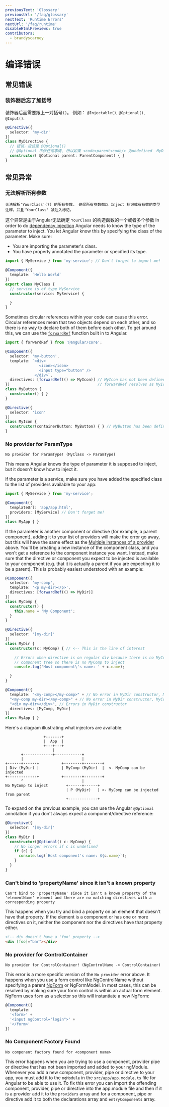 ```yaml
---
previousText: 'Glossary'
previousUrl: '/faq/glossary'
nextText: 'Runtime Errors'
nextUrl: '/faq/runtime'
disableHtmlPreviews: true
contributors:
  - brandyscarney
---
```


# 编译错误

## 常见错误

### 装饰器后忘了加括号

装饰器后面需要跟上一对括号`()`。 例如： `@Injectable()`, `@Optional()`, `@Input()`.

```typescript
@Directive({
  selector: 'my-dir'
})
class MyDirective {
  // 错误，应该是 @Optional()
  // @Optional 不做任何事情, 所以如果 <code>parent<code/> 为undefined  MyDirective 就会报错
  constructor( @Optional parent: ParentComponent) { }
}
```

## 常见异常

### 无法解析所有参数

```shell
无法解析'YourClass'(?) 的所有参数。 确保所有参数都以 Inject 标记或有有效的类型注释，并且'YourClass' 被注入标记。
```

这个异常是由于Angular无法确定 `YourClass` 的构造函数的一个或者多个参数 In order to do [dependency injection](https://angular.io/ts/latest/guide/dependency-injection.html) Angular needs to know the type of the parameter to inject. You let Angular know this by specifying the class of the parameter. Make sure:

- You are importing the parameter's class.
- You have properly annotated the parameter or specified its type.

```typescript
import { MyService } from 'my-service'; // Don't forget to import me!

@Component({
  template: `Hello World`
})
export class MyClass {
  // service is of type MyService
  constructor(service: MyService) {

  }
}
```

Sometimes circular references within your code can cause this error. Circular references mean that two objects depend on each other, and so there is no way to declare both of them before each other. To get around this, we can use the [`forwardRef`](https://angular.io/ts/latest/api/core/index/forwardRef-function.html) function built in to Angular.

```ts
import { forwardRef } from '@angular/core';

@Component({
  selector: 'my-button',
  template: `<div>
               <icon></icon>
               <input type="button" />
             </div>`,
  directives: [forwardRef(() => MyIcon)] // MyIcon has not been defined yet
})                                       // forwardRef resolves as MyIcon when MyIcon is needed
class MyButton {
  constructor() { }
}

@Directive({
  selector: 'icon'
})
class MyIcon {
  constructor(containerButton: MyButton) { } // MyButton has been defined
}
```

### No provider for ParamType

```shell
No provider for ParamType! (MyClass -> ParamType)
```

This means Angular knows the type of parameter it is supposed to inject, but it doesn't know how to inject it.

If the parameter is a service, make sure you have added the specified class to the list of providers available to your app:

```typescript
import { MyService } from 'my-service';

@Component({
  templateUrl: 'app/app.html',
  providers: [MyService] // Don't forget me!
})
class MyApp { }
```

If the parameter is another component or directive (for example, a parent component), adding it to your list of providers will make the error go away, but this will have the same effect as the [Multiple instances of a provider](#multiple_instances) above. You'll be creating a new instance of the component class, and you won't get a reference to the component instance you want. Instead, make sure that the directive or component you expect to be injected is available to your component (e.g. that it is actually a parent if you are expecting it to be a parent). This is probably easiest understood with an example:

```typescript
@Component({
  selector: 'my-comp',
  template: '<p my-dir></p>',
  directives: [forwardRef(() => MyDir)]
})
class MyComp {
  constructor() {
    this.name = 'My Component';
  }
}

@Directive({
  selector: '[my-dir]'
})
class MyDir {
  constructor(c: MyComp) { // <-- This is the line of interest

    // Errors when directive is on regular div because there is no MyComp in the
    // component tree so there is no MyComp to inject
    console.log('Host component\'s name: ' + c.name);

  }
}

@Component({
  template: "<my-comp></my-comp>" + // No error in MyDir constructor, MyComp is parent of MyDir
  "<my-comp my-dir></my-comp>" + // No error in MyDir constructor, MyComp is host of MyDir
  "<div my-dir></div>", // Errors in MyDir constructor
  directives: [MyComp, MyDir]
})
class MyApp { }
```

Here's a diagram illustrating what injectors are available:

                     +-------+
                     |  App  |
                     +---+---+
                         |
           +-------------+------------+
           |                          |
    +------+------+          +--------+--------+
    | Div (MyDir) |          | MyComp (MyDir)  |  <- MyComp can be injected
    +-------------+          +--------+--------+
           ^                          |
    No MyComp to inject        +------+------+
                               | P (MyDir)   | <- MyComp can be injected from parent
                               +-------------+


To expand on the previous example, you can use the Angular `@Optional` annotation if you don't always expect a component/directive reference:

```typescript
@Directive({
  selector: '[my-dir]'
})
class MyDir {
  constructor(@Optional() c: MyComp) {
    // No longer errors if c is undefined
    if (c) {
      console.log(`Host component's name: ${c.name}`);
    }
  }
}
```

### Can't bind to 'propertyName' since it isn't a known property

```shell
Can't bind to 'propertyName' since it isn't a known property of the 'elementName' element and there are no matching directives with a corresponding property
```

This happens when you try and bind a property on an element that doesn't have that property. If the element is a component or has one or more directives on it, neither the component nor the directives have that property either.

```html
<!-- div doesn't have a 'foo' property -->
<div [foo]="bar"></div>
```

### No provider for ControlContainer

```shell
No provider for ControlContainer! (NgControlName -> ControlContainer)
```

This error is a more specific version of the `No provider` error above. It happens when you use a form control like NgControlName without specifying a parent [NgForm](https://angular.io/ts/latest/api/forms/index/NgForm-directive.html) or NgFormModel. In most cases, this can be resolved by making sure your form control is within an actual form element. NgForm uses `form` as a selector so this will instantiate a new NgForm:

```typescript
@Component({
  template:
  '<form>' +
  '<input ngControl="login">' +
  '</form>'
})
```

### No Component Factory Found

```shell
No component factory found for <component name>
```

This error happens when you are trying to use a component, provider pipe or directive that has not been imported and added to your ngModule. Whenever you add a new component, provider, pipe or directive to your app, you must add it to the `ngModule` in the `src/app/app.module.ts` file for Angular to be able to use it. To fix this error you can import the offending component, provider, pipe or directive into the app.module file and then if it is a provider add it to the `providers` array and for a component, pipe or directive add it to both the declarations array and `entryComponents` array.
